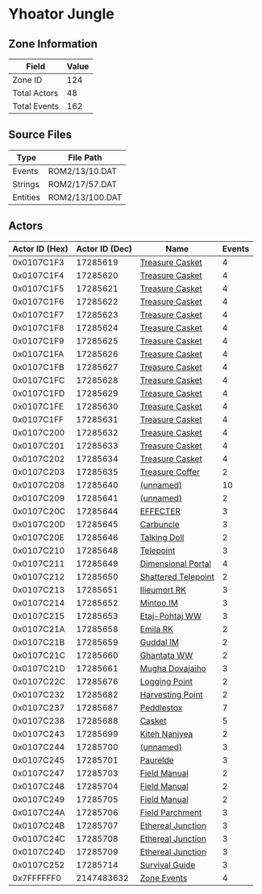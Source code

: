 # Yhoator Jungle

## Zone Information

| Field        |   Value |
|--------------|---------|
| Zone ID      |     124 |
| Total Actors |      48 |
| Total Events |     162 |

## Source Files

| Type     | File Path       |
|----------|-----------------|
| Events   | ROM2/13/10.DAT  |
| Strings  | ROM2/17/57.DAT  |
| Entities | ROM2/13/100.DAT |

## Actors

| Actor ID (Hex)   |   Actor ID (Dec) | Name                                                             |   Events |
|------------------|------------------|------------------------------------------------------------------|----------|
| 0x0107C1F3       |         17285619 | [Treasure Casket](./17285619%20-%20Treasure%20Casket.md)         |        4 |
| 0x0107C1F4       |         17285620 | [Treasure Casket](./17285620%20-%20Treasure%20Casket.md)         |        4 |
| 0x0107C1F5       |         17285621 | [Treasure Casket](./17285621%20-%20Treasure%20Casket.md)         |        4 |
| 0x0107C1F6       |         17285622 | [Treasure Casket](./17285622%20-%20Treasure%20Casket.md)         |        4 |
| 0x0107C1F7       |         17285623 | [Treasure Casket](./17285623%20-%20Treasure%20Casket.md)         |        4 |
| 0x0107C1F8       |         17285624 | [Treasure Casket](./17285624%20-%20Treasure%20Casket.md)         |        4 |
| 0x0107C1F9       |         17285625 | [Treasure Casket](./17285625%20-%20Treasure%20Casket.md)         |        4 |
| 0x0107C1FA       |         17285626 | [Treasure Casket](./17285626%20-%20Treasure%20Casket.md)         |        4 |
| 0x0107C1FB       |         17285627 | [Treasure Casket](./17285627%20-%20Treasure%20Casket.md)         |        4 |
| 0x0107C1FC       |         17285628 | [Treasure Casket](./17285628%20-%20Treasure%20Casket.md)         |        4 |
| 0x0107C1FD       |         17285629 | [Treasure Casket](./17285629%20-%20Treasure%20Casket.md)         |        4 |
| 0x0107C1FE       |         17285630 | [Treasure Casket](./17285630%20-%20Treasure%20Casket.md)         |        4 |
| 0x0107C1FF       |         17285631 | [Treasure Casket](./17285631%20-%20Treasure%20Casket.md)         |        4 |
| 0x0107C200       |         17285632 | [Treasure Casket](./17285632%20-%20Treasure%20Casket.md)         |        4 |
| 0x0107C201       |         17285633 | [Treasure Casket](./17285633%20-%20Treasure%20Casket.md)         |        4 |
| 0x0107C202       |         17285634 | [Treasure Casket](./17285634%20-%20Treasure%20Casket.md)         |        4 |
| 0x0107C203       |         17285635 | [Treasure Coffer](./17285635%20-%20Treasure%20Coffer.md)         |        2 |
| 0x0107C208       |         17285640 | [(unnamed)](./17285640.md)                                       |       10 |
| 0x0107C209       |         17285641 | [(unnamed)](./17285641.md)                                       |        2 |
| 0x0107C20C       |         17285644 | [EFFECTER](./17285644%20-%20EFFECTER.md)                         |        3 |
| 0x0107C20D       |         17285645 | [Carbuncle](./17285645%20-%20Carbuncle.md)                       |        3 |
| 0x0107C20E       |         17285646 | [Talking Doll](./17285646%20-%20Talking%20Doll.md)               |        2 |
| 0x0107C210       |         17285648 | [Telepoint](./17285648%20-%20Telepoint.md)                       |        3 |
| 0x0107C211       |         17285649 | [Dimensional Portal](./17285649%20-%20Dimensional%20Portal.md)   |        4 |
| 0x0107C212       |         17285650 | [Shattered Telepoint](./17285650%20-%20Shattered%20Telepoint.md) |        2 |
| 0x0107C213       |         17285651 | [Ilieumort RK](./17285651%20-%20Ilieumort%20RK.md)               |        3 |
| 0x0107C214       |         17285652 | [Mintoo IM](./17285652%20-%20Mintoo%20IM.md)                     |        3 |
| 0x0107C215       |         17285653 | [Etaj-Pohtaj WW](./17285653%20-%20Etaj-Pohtaj%20WW.md)           |        3 |
| 0x0107C21A       |         17285658 | [Emila RK](./17285658%20-%20Emila%20RK.md)                       |        2 |
| 0x0107C21B       |         17285659 | [Guddal IM](./17285659%20-%20Guddal%20IM.md)                     |        2 |
| 0x0107C21C       |         17285660 | [Ghantata WW](./17285660%20-%20Ghantata%20WW.md)                 |        2 |
| 0x0107C21D       |         17285661 | [Mugha Dovajaiho](./17285661%20-%20Mugha%20Dovajaiho.md)         |        3 |
| 0x0107C22C       |         17285676 | [Logging Point](./17285676%20-%20Logging%20Point.md)             |        2 |
| 0x0107C232       |         17285682 | [Harvesting Point](./17285682%20-%20Harvesting%20Point.md)       |        2 |
| 0x0107C237       |         17285687 | [Peddlestox](./17285687%20-%20Peddlestox.md)                     |        7 |
| 0x0107C238       |         17285688 | [Casket](./17285688%20-%20Casket.md)                             |        5 |
| 0x0107C243       |         17285699 | [Kiteh Nanjyea](./17285699%20-%20Kiteh%20Nanjyea.md)             |        2 |
| 0x0107C244       |         17285700 | [(unnamed)](./17285700.md)                                       |        3 |
| 0x0107C245       |         17285701 | [Paurelde](./17285701%20-%20Paurelde.md)                         |        3 |
| 0x0107C247       |         17285703 | [Field Manual](./17285703%20-%20Field%20Manual.md)               |        2 |
| 0x0107C248       |         17285704 | [Field Manual](./17285704%20-%20Field%20Manual.md)               |        2 |
| 0x0107C249       |         17285705 | [Field Manual](./17285705%20-%20Field%20Manual.md)               |        2 |
| 0x0107C24A       |         17285706 | [Field Parchment](./17285706%20-%20Field%20Parchment.md)         |        3 |
| 0x0107C24B       |         17285707 | [Ethereal Junction](./17285707%20-%20Ethereal%20Junction.md)     |        3 |
| 0x0107C24C       |         17285708 | [Ethereal Junction](./17285708%20-%20Ethereal%20Junction.md)     |        3 |
| 0x0107C24D       |         17285709 | [Ethereal Junction](./17285709%20-%20Ethereal%20Junction.md)     |        3 |
| 0x0107C252       |         17285714 | [Survival Guide](./17285714%20-%20Survival%20Guide.md)           |        3 |
| 0x7FFFFFF0       |       2147483632 | [Zone Events](./Zone%20Events.md)                                |        4 |
